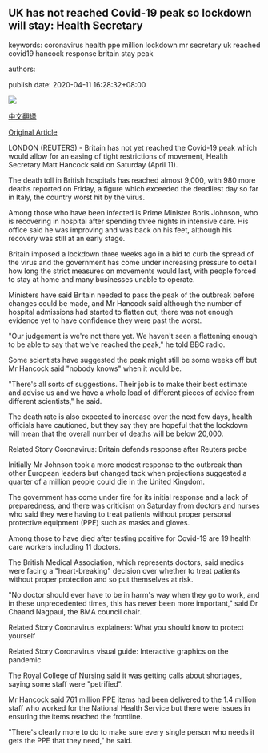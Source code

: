 ## UK has not reached Covid-19 peak so lockdown will stay: Health Secretary

keywords: coronavirus health ppe million lockdown mr secretary uk reached covid19 hancock response britain stay peak

authors: 

publish date: 2020-04-11 16:28:32+08:00

![](https://www.straitstimes.com/sites/default/files/styles/x_large/public/articles/2020/04/11/rk_matthancock_110420.jpg?itok=14WnrokJ)

[中文翻译](UK%20has%20not%20reached%20Covid-19%20peak%20so%20lockdown%20will%20stay%3A%20Health%20Secretary_zh.md)

[Original Article](https://www.straitstimes.com/world/europe/uk-has-not-reached-covid-19-peak-so-lockdown-will-stay-health-minister)

LONDON (REUTERS) - Britain has not yet reached the Covid-19 peak which would allow for an easing of tight restrictions of movement, Health Secretary Matt Hancock said on Saturday (April 11).

The death toll in British hospitals has reached almost 9,000, with 980 more deaths reported on Friday, a figure which exceeded the deadliest day so far in Italy, the country worst hit by the virus.

Among those who have been infected is Prime Minister Boris Johnson, who is recovering in hospital after spending three nights in intensive care. His office said he was improving and was back on his feet, although his recovery was still at an early stage.

Britain imposed a lockdown three weeks ago in a bid to curb the spread of the virus and the government has come under increasing pressure to detail how long the strict measures on movements would last, with people forced to stay at home and many businesses unable to operate.

Ministers have said Britain needed to pass the peak of the outbreak before changes could be made, and Mr Hancock said although the number of hospital admissions had started to flatten out, there was not enough evidence yet to have confidence they were past the worst.

"Our judgement is we're not there yet. We haven't seen a flattening enough to be able to say that we've reached the peak," he told BBC radio.

Some scientists have suggested the peak might still be some weeks off but Mr Hancock said "nobody knows" when it would be.

"There's all sorts of suggestions. Their job is to make their best estimate and advise us and we have a whole load of different pieces of advice from different scientists," he said.

The death rate is also expected to increase over the next few days, health officials have cautioned, but they say they are hopeful that the lockdown will mean that the overall number of deaths will be below 20,000.

Related Story Coronavirus: Britain defends response after Reuters probe

Initially Mr Johnson took a more modest response to the outbreak than other European leaders but changed tack when projections suggested a quarter of a million people could die in the United Kingdom.

The government has come under fire for its initial response and a lack of preparedness, and there was criticism on Saturday from doctors and nurses who said they were having to treat patients without proper personal protective equipment (PPE) such as masks and gloves.

Among those to have died after testing positive for Covid-19 are 19 health care workers including 11 doctors.

The British Medical Association, which represents doctors, said medics were facing a "heart-breaking" decision over whether to treat patients without proper protection and so put themselves at risk.

"No doctor should ever have to be in harm's way when they go to work, and in these unprecedented times, this has never been more important," said Dr Chaand Nagpaul, the BMA council chair.

Related Story Coronavirus explainers: What you should know to protect yourself

Related Story Coronavirus visual guide: Interactive graphics on the pandemic

The Royal College of Nursing said it was getting calls about shortages, saying some staff were "petrified".

Mr Hancock said 761 million PPE items had been delivered to the 1.4 million staff who worked for the National Health Service but there were issues in ensuring the items reached the frontline.

"There's clearly more to do to make sure every single person who needs it gets the PPE that they need," he said.